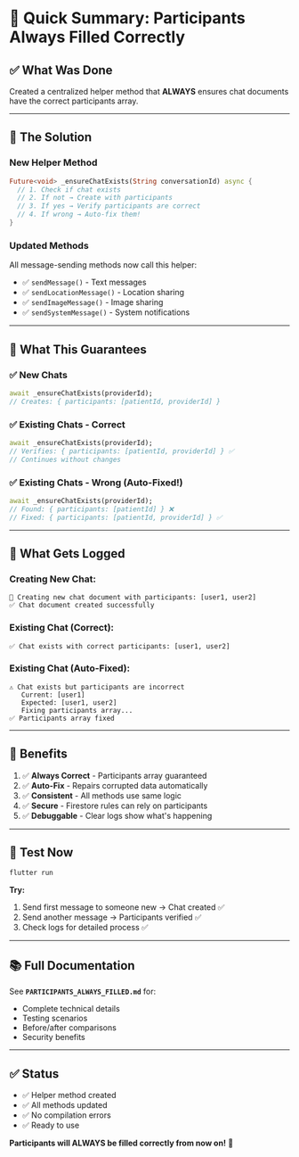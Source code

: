# 🎯 Quick Summary: Participants Always Filled Correctly

## ✅ What Was Done

Created a centralized helper method that **ALWAYS** ensures chat documents have the correct participants array.

---

## 🔧 The Solution

### New Helper Method
```dart
Future<void> _ensureChatExists(String conversationId) async {
  // 1. Check if chat exists
  // 2. If not → Create with participants
  // 3. If yes → Verify participants are correct
  // 4. If wrong → Auto-fix them!
}
```

### Updated Methods
All message-sending methods now call this helper:
- ✅ `sendMessage()` - Text messages
- ✅ `sendLocationMessage()` - Location sharing
- ✅ `sendImageMessage()` - Image sharing  
- ✅ `sendSystemMessage()` - System notifications

---

## 🎯 What This Guarantees

### ✅ New Chats
```dart
await _ensureChatExists(providerId);
// Creates: { participants: [patientId, providerId] }
```

### ✅ Existing Chats - Correct
```dart
await _ensureChatExists(providerId);
// Verifies: { participants: [patientId, providerId] } ✅
// Continues without changes
```

### ✅ Existing Chats - Wrong (Auto-Fixed!)
```dart
await _ensureChatExists(providerId);
// Found: { participants: [patientId] } ❌
// Fixed: { participants: [patientId, providerId] } ✅
```

---

## 📝 What Gets Logged

### Creating New Chat:
```
📝 Creating new chat document with participants: [user1, user2]
✅ Chat document created successfully
```

### Existing Chat (Correct):
```
✅ Chat exists with correct participants: [user1, user2]
```

### Existing Chat (Auto-Fixed):
```
⚠️ Chat exists but participants are incorrect
   Current: [user1]
   Expected: [user1, user2]
   Fixing participants array...
✅ Participants array fixed
```

---

## 🎉 Benefits

1. ✅ **Always Correct** - Participants array guaranteed
2. ✅ **Auto-Fix** - Repairs corrupted data automatically
3. ✅ **Consistent** - All methods use same logic
4. ✅ **Secure** - Firestore rules can rely on participants
5. ✅ **Debuggable** - Clear logs show what's happening

---

## 🧪 Test Now

```powershell
flutter run
```

**Try:**
1. Send first message to someone new → Chat created ✅
2. Send another message → Participants verified ✅
3. Check logs for detailed process ✅

---

## 📚 Full Documentation

See **`PARTICIPANTS_ALWAYS_FILLED.md`** for:
- Complete technical details
- Testing scenarios
- Before/after comparisons
- Security benefits

---

## ✅ Status

- ✅ Helper method created
- ✅ All methods updated
- ✅ No compilation errors
- ✅ Ready to use

**Participants will ALWAYS be filled correctly from now on!** 🎊
